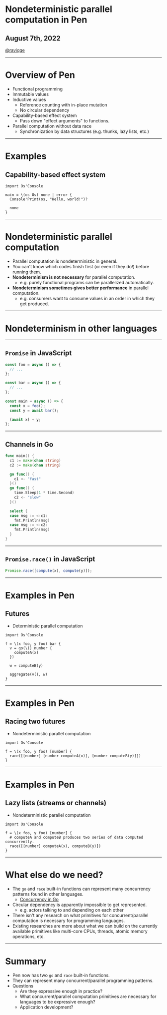 # Nondeterministic parallel computation in Pen

## August 7th, 2022

[@raviqqe](https://github.com/raviqqe)

---

# Overview of Pen

- Functional programming
- Immutable values
- Inductive values
  - Reference counting with in-place mutation
  - No circular dependency
- Capability-based effect system
  - Pass down "effect arguments" to functions.
- Parallel computation without data race
  - Synchronization by data structures (e.g. thunks, lazy lists, etc.)

---

# Examples

## Capability-based effect system

```pen
import Os'Console

main = \(os Os) none | error {
  Console'Print(os, "Hello, world!")?

  none
}
```

---

# Nondeterministic parallel computation

- Parallel computation is nondeterministic in general.
- You can't know which codes finish first (or even if they do!) before running them.
- **Nondeterminism is not necessary** for parallel computation.
  - e.g. purely functional programs can be parallelized automatically.
- **Nondeterminism sometimes gives better performance** in parallel computation.
  - e.g. consumers want to consume values in an order in which they get produced.

---

# Nondeterminism in other languages

---

## `Promise` in JavaScript

```javascript
const foo = async () => {
  // ...
};

const bar = async () => {
  // ...
};

const main = async () => {
  const x = foo();
  const y = await bar();

  (await x) + y;
};
```

---

## Channels in Go

```go
func main() {
  c1 := make(chan string)
  c2 := make(chan string)

  go func() {
    c1 <- "fast"
  }()
  go func() {
    time.Sleep(1 * time.Second)
    c2 <- "slow"
  }()

  select {
  case msg := <-c1:
    fmt.Println(msg)
  case msg := <-c2:
    fmt.Println(msg)
  }
}
```

---

## `Promise.race()` in JavaScript

```javascript
Promise.race([compute(x), compute(y)]);
```

---

# Examples in Pen

## Futures

- Deterministic parallel computation

```pen
import Os'Console

f = \(x foo, y foo) bar {
  v = go(\() number {
    computeA(x)
  })

  w = computeB(y)

  aggregate(v(), w)
}
```

---

# Examples in Pen

## Racing two futures

- Nondeterministic parallel computation

```pen
import Os'Console

f = \(x foo, y foo) [number] {
  race([[number] [number computeA(x)], [number computeB(y)]])
}
```

---

# Examples in Pen

## Lazy lists (streams or channels)

- Nondeterministic parallel computation

```pen
import Os'Console

f = \(x foo, y foo) [number] {
  # computeA and computeB produces two series of data computed concurrently.
  race([[number] computeA(x), computeB(y)])
}
```

---

# What else do we need?

- The `go` and `race` built-in functions can represent many concurrency patterns found in other languages.
  - [Concurrency in Go](https://www.oreilly.com/library/view/concurrency-in-go/9781491941294/)
- Circular dependency is apparently impossible to get represented.
  - e.g. actors talking to and depending on each other
- There isn't any research on what primitives for concurrent/parallel computation is necessary for programming languages.
- Existing researches are more about what we can build on the currently available primitives like multi-core CPUs, threads, atomic memory operations, etc.

---

# Summary

- Pen now has two `go` and `race` built-in functions.
- They can represent many concurrent/parallel programming patterns.
- Questions
  - Are they expressive enough in practice?
  - What concurrent/parallel computation primitives are necessary for languages to be expressive enough?
  - Application development?

